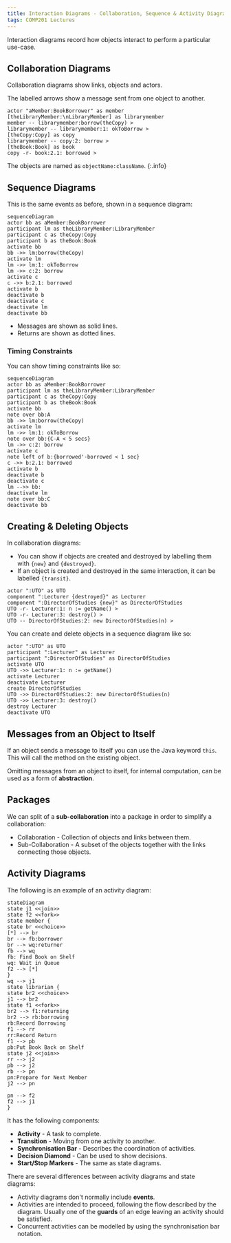 ```yaml
---
title: Interaction Diagrams - Collaboration, Sequence & Activity Diagrams
tags: COMP201 Lectures
---
```

Interaction diagrams record how objects interact to perform a particular use-case.

## Collaboration Diagrams
Collaboration diagrams show links, objects and actors.

The labelled arrows show a message sent from one object to another.

```plantuml
actor "aMember:BookBorrower" as member
[theLibraryMember:\nLibraryMember] as librarymember
member -- librarymember:borrow(theCopy) >
librarymember -- librarymember:1: okToBorrow >
[theCopy:Copy] as copy
librarymember -- copy:2: borrow >
[theBook:Book] as book
copy -r- book:2.1: borrowed >
```

The objects are named as `objectName:className`.
{:.info}

## Sequence Diagrams
This is the same events as before, shown in a sequence diagram:

```mermaid
sequenceDiagram
actor bb as aMember:BookBorrower
participant lm as theLibraryMember:LibraryMember
participant c as theCopy:Copy
participant b as theBook:Book
activate bb
bb ->> lm:borrow(theCopy)
activate lm
lm ->> lm:1: okToBorrow
lm ->> c:2: borrow
activate c
c ->> b:2.1: borrowed
activate b
deactivate b
deactivate c
deactivate lm
deactivate bb
```

* Messages are shown as solid lines.
* Returns are shown as dotted lines.

### Timing Constraints
You can show timing constraints like so:

```mermaid
sequenceDiagram
actor bb as aMember:BookBorrower
participant lm as theLibraryMember:LibraryMember
participant c as theCopy:Copy
participant b as theBook:Book
activate bb
note over bb:A
bb ->> lm:borrow(theCopy)
activate lm
lm ->> lm:1: okToBorrow
note over bb:{C-A < 5 secs}
lm ->> c:2: borrow
activate c
note left of b:{borrowed'-borrowed < 1 sec}
c ->> b:2.1: borrowed
activate b
deactivate b
deactivate c
lm -->> bb: 
deactivate lm
note over bb:C
deactivate bb
```

## Creating & Deleting Objects
In collaboration diagrams:

* You can show if objects are created and destroyed by labelling them with `{new}` and `{destroyed}`.
* If an object is created and destroyed in the same interaction, it can be labelled `{transit}`.

```plantuml
actor ":UTO" as UTO
component ":Lecturer {destroyed}" as Lecturer
component ":DirectorOfStudies {new}" as DirectorOfStudies
UTO -r- Lecturer:1: n := getName() >
UTO -r- Lecturer:3: destroy() >
UTO -- DirectorOfStudies:2: new DirectorOfStudies(n) >
```

You can create and delete objects in a sequence diagram like so:

```plantuml
actor ":UTO" as UTO
participant ":Lecturer" as Lecturer
participant ":DirectorOfStudies" as DirectorOfStudies
activate UTO
UTO ->> Lecturer:1: n := getName()
activate Lecturer
deactivate Lecturer
create DirectorOfStudies
UTO ->> DirectorOfStudies:2: new DirectorOfStudies(n)
UTO ->> Lecturer:3: destroy()
destroy Lecturer
deactivate UTO
```

## Messages from an Object to Itself
If an object sends a message to itself you can use the Java keyword `this`. This will call the method on the existing object.

Omitting messages from an object to itself, for internal computation, can be used as a form of **abstraction**.

## Packages
We can split of a **sub-collaboration** into a package in order to simplify a collaboration:

* Collaboration - Collection of objects and links between them.
* Sub-Collaboration - A subset of the objects together with the links connecting those objects.

## Activity Diagrams
The following is an example of an activity diagram:

```mermaid
stateDiagram
state j1 <<join>>
state f2 <<fork>>
state member {
state br <<choice>>
[*] --> br
br --> fb:borrower
br --> wq:returner
fb --> wq
fb: Find Book on Shelf
wq: Wait in Queue
f2 --> [*]
}
wq --> j1
state librarian {
state br2 <<choice>>
j1 --> br2
state f1 <<fork>>
br2 --> f1:returning
br2 --> rb:borrowing
rb:Record Borrowing
f1 --> rr
rr:Record Return
f1 --> pb
pb:Put Book Back on Shelf
state j2 <<join>>
rr --> j2
pb --> j2
rb --> pn
pn:Prepare for Next Member
j2 --> pn

pn --> f2
f2 --> j1
}
```

It has the following components:

* **Activity** - A task to complete.
* **Transition** - Moving from one activity to another.
* **Synchronisation Bar** - Describes the coordination of activities.
* **Decision Diamond** - Can be used to show decisions.
* **Start/Stop Markers** - The same as state diagrams.

There are several differences between activity diagrams and state diagrams:

* Activity diagrams don't normally include **events**.
* Activities are intended to proceed, following the flow described by the diagram. Usually one of the **guards** of an edge leaving an activity should be satisfied.
* Concurrent activities can be modelled by using the synchronisation bar notation.